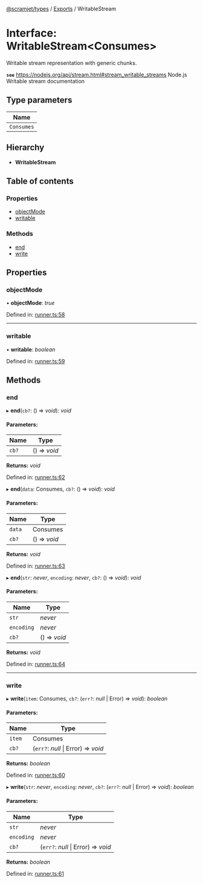 [@scramjet/types](../README.md) / [Exports](../modules.md) / WritableStream

# Interface: WritableStream<Consumes\>

Writable stream representation with generic chunks.

**`see`** https://nodejs.org/api/stream.html#stream_writable_streams Node.js Writable stream documentation

## Type parameters

Name |
------ |
`Consumes` |

## Hierarchy

* **WritableStream**

## Table of contents

### Properties

- [objectMode](writablestream.md#objectmode)
- [writable](writablestream.md#writable)

### Methods

- [end](writablestream.md#end)
- [write](writablestream.md#write)

## Properties

### objectMode

• **objectMode**: *true*

Defined in: [runner.ts:58](https://github.com/scramjet-cloud-platform/scramjet-csi-dev/blob/42b038e/src/types/runner.ts#L58)

___

### writable

• **writable**: *boolean*

Defined in: [runner.ts:59](https://github.com/scramjet-cloud-platform/scramjet-csi-dev/blob/42b038e/src/types/runner.ts#L59)

## Methods

### end

▸ **end**(`cb?`: () => *void*): *void*

#### Parameters:

Name | Type |
------ | ------ |
`cb?` | () => *void* |

**Returns:** *void*

Defined in: [runner.ts:62](https://github.com/scramjet-cloud-platform/scramjet-csi-dev/blob/42b038e/src/types/runner.ts#L62)

▸ **end**(`data`: Consumes, `cb?`: () => *void*): *void*

#### Parameters:

Name | Type |
------ | ------ |
`data` | Consumes |
`cb?` | () => *void* |

**Returns:** *void*

Defined in: [runner.ts:63](https://github.com/scramjet-cloud-platform/scramjet-csi-dev/blob/42b038e/src/types/runner.ts#L63)

▸ **end**(`str`: *never*, `encoding`: *never*, `cb?`: () => *void*): *void*

#### Parameters:

Name | Type |
------ | ------ |
`str` | *never* |
`encoding` | *never* |
`cb?` | () => *void* |

**Returns:** *void*

Defined in: [runner.ts:64](https://github.com/scramjet-cloud-platform/scramjet-csi-dev/blob/42b038e/src/types/runner.ts#L64)

___

### write

▸ **write**(`item`: Consumes, `cb?`: (`err?`: *null* \| Error) => *void*): *boolean*

#### Parameters:

Name | Type |
------ | ------ |
`item` | Consumes |
`cb?` | (`err?`: *null* \| Error) => *void* |

**Returns:** *boolean*

Defined in: [runner.ts:60](https://github.com/scramjet-cloud-platform/scramjet-csi-dev/blob/42b038e/src/types/runner.ts#L60)

▸ **write**(`str`: *never*, `encoding`: *never*, `cb?`: (`err?`: *null* \| Error) => *void*): *boolean*

#### Parameters:

Name | Type |
------ | ------ |
`str` | *never* |
`encoding` | *never* |
`cb?` | (`err?`: *null* \| Error) => *void* |

**Returns:** *boolean*

Defined in: [runner.ts:61](https://github.com/scramjet-cloud-platform/scramjet-csi-dev/blob/42b038e/src/types/runner.ts#L61)
